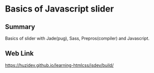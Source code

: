 # Basics of Javascript slider

## Summary

Basics of slider with Jade(pug), Sass, Prepros(compiler) and Javascript.

## Web Link

https://huzidev.github.io/learning-htmlcss/jsdev/build/
